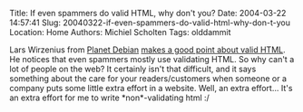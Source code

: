 Title: If even spammers do valid HTML, why don't you?
Date: 2004-03-22 14:57:41
Slug: 20040322-if-even-spammers-do-valid-html-why-don-t-you
Location: Home
Authors: Michiel Scholten
Tags: olddammit

<p>Lars Wirzenius from <a href="http://planet.debian.net/">Planet Debian</a> <a href="http://liw.iki.fi/liw/log/2004-03.html#20040321f">makes a good point about valid HTML</a>. He notices that even spammers mostly use validating HTML. So why can't a lot of people on the web? It certainly isn't that difficult, and it says something about the care for your readers/customers when someone or a company puts some little extra effort in a website. Well, an extra effort... It's an extra effort for me to write *non*-validating html :/</p>